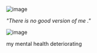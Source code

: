 

![image](https://tenor.com/view/arcane-season-2-jinx-is-sad-gif-10884998157721475027.gif)

*"There is no good version of me ."*


![image](https://github.com/user-attachments/assets/90393015-742a-496f-8c64-9ac92dbee8f9.gif)

my mental health deteriorating

<!---
M0NCATS/M0NCATS is a ✨ special ✨ repository because its `README.md` (this file) appears on your GitHub profile.
You can click the Preview link to take a look at your changes.
--->
